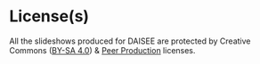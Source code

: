 # License(s)

All the slideshows produced for DAISEE are protected by Creative Commons ([BY-SA 4.0](https://creativecommons.org/licenses/by-sa/4.0/)) & [Peer Production](http://wiki.p2pfoundation.net/Peer_Production_License) licenses.

